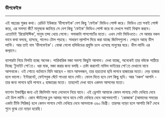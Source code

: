 ### ডীপফেইক

---

এই বছরের শুরুর কথা। রেডিট ইউজার ‘ডীপফেইক’ বেশ কিছু ‘ফেইক’ ভিডিও পোস্ট করে। ভিডিও তো সবাই পোস্ট করে, এর সমস্যা কী? মানুষকে জানিয়ে সে বেশ কিছু ‘ফেইক’ ভিডিও পোস্ট করে যা দেখলে সবাই বিশ্বাস করবে। এতোটাই ‘রিয়েলিস্টিক’, মানুষ তব্দা খেয়ে গেলো। গলাকাটা পাসপোর্টের মতো। এখন সেটা ভিডিওতে। সে আবার নকল ভাবে কথা বলছে, হাসছে, গালেও টোল পড়ছে। সাধারণ ল্যাপটপ দিয়ে করা যাচ্ছে জিনিসগুলো। পেছনে আছে ডীপ লার্নিং। আর তাই নাম ‘ডীপফেইক’। বোঝা গেলো হলিউডের প্রযুক্তি চলে এসেছে মানুষের ঘরে। ডীপ লার্নিং এর কল্যানে। 

ব্যাপারটা নিয়ে বিপত্তি হচ্ছে অনেক। পারিবারিক মজা অবশ্য কিছুটা আলাদা। দেখা যাচ্ছে, অনেকেই তার বউকে পাঠিয়ে দিচ্ছে ‘টুনাইট শো’তে। ধরা যাক, মজা করার জন্য বলছি - চেষ্টা করলেই নাভিদ ভাইয়ের শো’তে দেখানো যাবে আপনাকে। ওই শোতে বর্তমানে যিনি আছেন - মানে আসলজন, তার হয়তোবা ছবি লাগবে হাজারের মতো। দেড় হাজার হলে ভালো। ইন্টারনেট, ফেইসবুক ঘেঁটে পাওয়া যাবে সেটা। ফেলে দিতে হবে বেশ কিছু ছবি। আর ‘নকল’ আপনি - তার জন্য লাগবে ছবি লাগবে ২ হাজারের মতো। তাহলেই দেখা যাবে একদম আসলের মতো। 

ফ্যাশন ইন্ডাস্ট্রির জন্য এই জিনিসটা অন্য লেভেলে নিয়ে যাবে। এই  ড্রেসটা আমাকে কেমন লাগছে সেটা দেখিয়ে দেবে এই ডিপ লার্নিং। কোন স্টাইলের চুল আমার সাথে যাবে সেটা দেখিয়ে দেবে আগেভাগেই।  ‘কোজাক’ \(আমাদের সময়ের একটা টিভি সিরিজ\) হলে কেমন লাগবে সেটা দেখিয়ে দেবে আপনাকে ৩৬০ ডিগ্রী। তারপর ন্যাড়া হলে আপত্তি কি? দেখে শুনে বুঝে তো ন্যাড়া হয়েছি।



